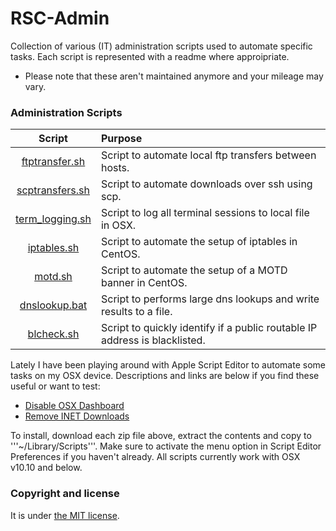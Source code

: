 # RSC-Admin

Collection of various (IT) administration scripts used to automate specific tasks.  Each script is represented with a readme where approipriate.  

* Please note that these aren't maintained anymore and your mileage may vary.

### Administration Scripts

| Script  |  Purpose |
|:-----------:|:--------|
| [ftptransfer.sh](https://github.com/ashbyca/rsc-admin/blob/master/ftptransfer.sh)     | Script to automate local ftp transfers between hosts. |
| [scptransfers.sh](https://github.com/ashbyca/rsc-admin/blob/master/scptransfers.sh)    | Script to automate downloads over ssh using scp.|
| [term_logging.sh](https://ashby.keybase.pub/Blog/Scripts/terminal_logging.sh)    | Script to log all terminal sessions to local file in OSX.  |
| [iptables.sh](https://ashby.keybase.pub/Blog/Scripts/iptables.sh) | Script to automate the setup of iptables in CentOS. |
| [motd.sh](https://ashby.keybase.pub/Blog/Scripts/motd.sh) | Script to automate the setup of a MOTD banner in CentOS. |
| [dnslookup.bat](https://github.com/ashbyca/rsc-admin/blob/master/dnslookup.bat)     | Script to performs large dns lookups and write results to a file. |
| [blcheck.sh](https://github.com/ashbyca/rsc-admin/blob/master/blcheck.sh)     | Script to quickly identify if a public routable IP address is blacklisted. |

Lately I have been playing around with Apple Script Editor to automate some tasks on my OSX device. Descriptions and links are below if you find these useful or want to test:

* [Disable OSX Dashboard]()
* [Remove INET Downloads]()

To install, download each zip file above, extract the contents and copy to '''~/Library/Scripts'''.
Make sure to activate the menu option in Script Editor Preferences if you haven't already.
All scripts currently work with OSX v10.10 and below.

### Copyright and license

It is under [the MIT license](/LICENSE).
